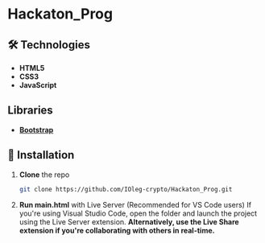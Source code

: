 # Hackaton_Prog

## 🛠 Technologies

- **HTML5**  
- **CSS3**
- **JavaScript**

## Libraries

- **[Bootstrap](https://getbootstrap.com/docs/5.3/getting-started/introduction/)**

## 🚀 Installation

1. **Clone** the repo  

   ```bash
   git clone https://github.com/IOleg-crypto/Hackaton_Prog.git
   ```

2. **Run main.html** with Live Server (Recommended for VS Code users)
   If you're using Visual Studio Code, open the folder and launch the project using the Live Server extension.
   **Alternatively, use the Live Share extension if you're collaborating with others in real-time.**





